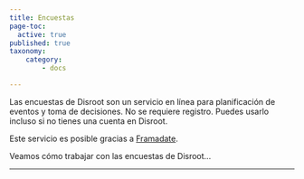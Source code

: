 ```yaml
---
title: Encuestas
page-toc:
  active: true
published: true
taxonomy:
    category:
        - docs

---
```


Las encuestas de Disroot son un servicio en línea para planificación de eventos y toma de decisiones.
No se requiere registro. Puedes usarlo incluso si no tienes una cuenta en Disroot.

Este servicio es posible gracias a [Framadate](https://framadate.org/).

Veamos cómo trabajar con las encuestas de Disroot...

----------
